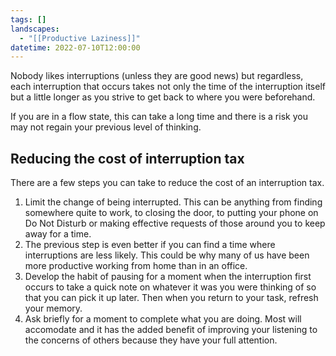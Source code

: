 ```yaml
---
tags: []
landscapes:
  - "[[Productive Laziness]]"
datetime: 2022-07-10T12:00:00
---
```

Nobody likes interruptions (unless they are good news) but regardless, each interruption that occurs takes not only the time of the interruption itself but a little longer as you strive to get back to where you were beforehand.

If you are in a flow state, this can take a long time and there is a risk you may not regain your previous level of thinking.

## Reducing the cost of interruption tax

There are a few steps you can take to reduce the cost of an interruption tax.

1. Limit the change of being interrupted. This can be anything from finding somewhere quite to work, to closing the door, to putting your phone on Do Not Disturb or making effective requests of those around you to keep away for a time.
2. The previous step is even better if you can find a time where interruptions are less likely. This could be why many of us have been more productive working from home than in an office.
3. Develop the habit of pausing for a moment when the interruption first occurs to take a quick note on whatever it was you were thinking of so that you can pick it up later. Then when you return to your task, refresh your memory.
4. Ask briefly for a moment to complete what you are doing. Most will accomodate and it has the added benefit of improving your listening to the concerns of others because they have your full attention.
